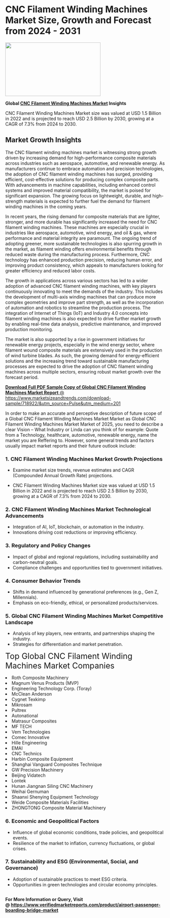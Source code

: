 <H1>CNC Filament Winding Machines Market Size, Growth and Forecast from 2024 - 2031</H1><img class="aligncenter size-medium wp-image-584254" src="https://thirdeyenews.in/wp-content/uploads/2024/09/Global-Market-Research-300x168.jpeg" alt="" width="300" height="168" /><p><strong>Global&nbsp;<a href="https://www.marketsizeandtrends.com/download-sample/718922/&amp;utm_source=Pulse&amp;utm_medium=201">CNC Filament Winding Machines Market</a> Insights</strong></p><p>CNC Filament Winding Machines Market size was valued at USD 1.5 Billion in 2022 and is projected to reach USD 2.5 Billion by 2030, growing at a CAGR of 7.3% from 2024 to 2030.</p><p><h2>Market Growth Insights</h2> <p>The CNC filament winding machines market is witnessing strong growth driven by increasing demand for high-performance composite materials across industries such as aerospace, automotive, and renewable energy. As manufacturers continue to embrace automation and precision technologies, the adoption of CNC filament winding machines has surged, providing efficient, cost-effective solutions for producing complex composite parts. With advancements in machine capabilities, including enhanced control systems and improved material compatibility, the market is poised for significant expansion. The growing focus on lightweight, durable, and high-strength materials is expected to further fuel the demand for filament winding machines in the coming years.</p> <p><a href="#"></a></p> <p>In recent years, the rising demand for composite materials that are lighter, stronger, and more durable has significantly increased the need for CNC filament winding machines. These machines are especially crucial in industries like aerospace, automotive, wind energy, and oil & gas, where performance and material integrity are paramount. The ongoing trend of adopting greener, more sustainable technologies is also spurring growth in the market, as filament winding offers environmental benefits through reduced waste during the manufacturing process. Furthermore, CNC technology has enhanced production precision, reducing human error, and improving product consistency, which appeals to manufacturers looking for greater efficiency and reduced labor costs.</p> <p>The growth in applications across various sectors has led to a wider adoption of advanced CNC filament winding machines, with key players continuously innovating to meet the demands of the industry. This includes the development of multi-axis winding machines that can produce more complex geometries and improve part strength, as well as the incorporation of automation and robotics to streamline the production process. The integration of Internet of Things (IoT) and Industry 4.0 concepts into filament winding machines is also expected to drive further market growth by enabling real-time data analysis, predictive maintenance, and improved production monitoring.</p> <p>The market is also supported by a rise in government initiatives for renewable energy projects, especially in the wind energy sector, where filament wound composite materials are extensively used in the production of wind turbine blades. As such, the growing demand for energy-efficient solutions and the increasing trend toward sustainable manufacturing processes are expected to drive the adoption of CNC filament winding machines across multiple sectors, ensuring robust market growth over the forecast period.</p> <p><a href="#"></p><p><span class=""><strong>Download Full PDF Sample Copy of Global CNC Filament Winding Machines Market Report</strong> @ <a href="https://www.marketsizeandtrends.com/download-sample/718922/&amp;utm_source=Pulse&amp;utm_medium=201" target="_blank">https://www.marketsizeandtrends.com/download-sample/718922/&amp;utm_source=Pulse&amp;utm_medium=201</a></span></p><p>In order to make an accurate and perceptive description of future scope of a Global&nbsp;CNC Filament Winding Machines Market Market as Global&nbsp;CNC Filament Winding Machines Market Market of 2025, you need to describe a clear Vision &ndash; What Industry or Linda can you think of for example: Quote from a Technology, healthcare, automotive, renewable energy, name the market you are Reffering to. However, some general trends and factors usually impact market reports and their future outlook include:</p><h3>1.&nbsp;<strong>CNC Filament Winding Machines Market Growth Projections</strong></h3><ul><li>Examine market size trends, revenue estimates and CAGR (Compounded Annual Growth Rate) projections.</li><li><p>CNC Filament Winding Machines Market size was valued at USD 1.5 Billion in 2022 and is projected to reach USD 2.5 Billion by 2030, growing at a CAGR of 7.3% from 2024 to 2030.</p></li></ul><h3>2.&nbsp;<strong>CNC Filament Winding Machines Market Technological Advancements</strong></h3><ul><li>Integration of AI, IoT, blockchain, or automation in the industry.</li><li>Innovations driving cost reductions or improving efficiency.</li></ul><h3>3.&nbsp;<strong>Regulatory and Policy Changes</strong></h3><ul><li>Impact of global and regional regulations, including sustainability and carbon-neutral goals.</li><li>Compliance challenges and opportunities tied to government initiatives.</li></ul><h3>4.&nbsp;<strong>Consumer Behavior Trends</strong></h3><ul><li>Shifts in demand influenced by generational preferences (e.g., Gen Z, Millennials).</li><li>Emphasis on eco-friendly, ethical, or personalized products/services.</li></ul><h3>5.&nbsp;<strong>Global CNC Filament Winding Machines Market Competitive Landscape</strong></h3><ul><li>Analysis of key players, new entrants, and partnerships shaping the industry.</li><li>Strategies for differentiation and market penetration.</li></ul><p data-pm-slice="1 1 []"><span style="color: inherit; font-family: inherit; font-size: 25px;">Top Global CNC Filament Winding Machines Market Companies</span></p><div class="" data-test-id=""><p><li>Roth Composite Machinery</li><li> Magnum Venus Products (MVP)</li><li> Engineering Technology Corp. (Toray)</li><li> McClean Anderson</li><li> Cygnet Texkimp</li><li> Mikrosam</li><li> Pultrex</li><li> Autonational</li><li> Matrasur Composites</li><li> MF TECH</li><li> Vem Technologies</li><li> Comec Innovative</li><li> Hille Engineering</li><li> EMAI</li><li> CNC Technics</li><li> Harbin Composite Equipment</li><li> Shanghai Vanguard Composites Technique</li><li> GW Precision Machinery</li><li> Beijing Vidatech</li><li> Lontek</li><li> Hunan Jiangnan Siling CNC Machinery</li><li> Weihai Gernuman</li><li> Shaanxi Shenying Equipment Technology</li><li> Weide Composite Materials Facilities</li><li> ZHONGTONG Composite Material Machinery</li></p></div><h3>6.&nbsp;<strong>Economic and Geopolitical Factors</strong></h3><ul><li>Influence of global economic conditions, trade policies, and geopolitical events.</li><li>Resilience of the market to inflation, currency fluctuations, or global crises.</li></ul><h3>7.&nbsp;<strong>Sustainability and ESG (Environmental, Social, and Governance)</strong></h3><ul><li>Adoption of sustainable practices to meet ESG criteria.</li><li>Opportunities in green technologies and circular economy principles.</li></ul><h2><strong style="font-size: 14px;">For More Information or Query, Visit @&nbsp;</strong><a style="background-color: #ffffff; font-size: 14px;" href="https://www.marketsizeandtrends.com/report/cnc-filament-winding-machines-market/" target="_blank">https://www.verifiedmarketreports.com/product/airport-passenger-boarding-bridge-market</a></h2>
